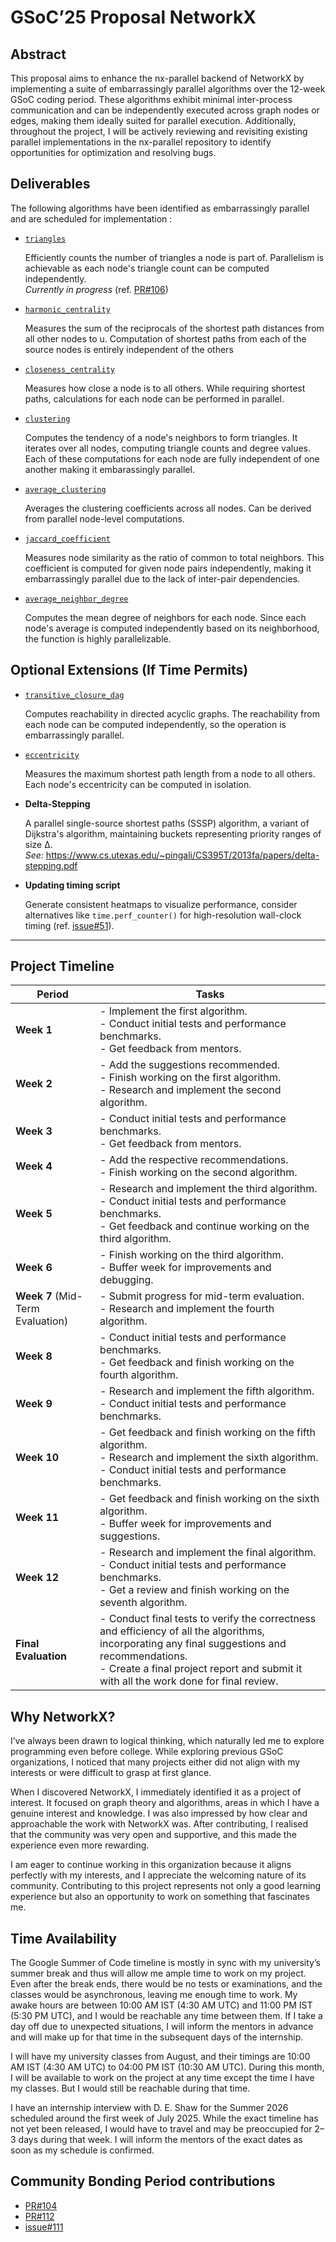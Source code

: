 # GSoC’25 Proposal NetworkX

## Abstract

This proposal aims to enhance the nx-parallel backend of NetworkX by implementing a suite of embarrassingly parallel algorithms over the 12-week GSoC coding period. These algorithms exhibit minimal inter-process communication and can be independently executed across graph nodes or edges, making them ideally suited for parallel execution. Additionally, throughout the project, I will be actively reviewing and revisiting existing parallel implementations in the nx-parallel repository to identify opportunities for optimization and resolving bugs.

## Deliverables

The following algorithms have been identified as embarrassingly parallel and are scheduled for implementation :

- [`triangles`](https://networkx.org/documentation/stable/reference/algorithms/generated/networkx.algorithms.cluster.triangles.html)
  
  Efficiently counts the number of triangles a node is part of. Parallelism is achievable as each node's triangle count can be computed independently. </br>
  *Currently in progress* (ref. [PR#106](https://github.com/networkx/nx-parallel/pull/106))

- [`harmonic_centrality`](https://networkx.org/documentation/stable/reference/algorithms/generated/networkx.algorithms.centrality.harmonic_centrality.html)

  Measures the sum of the reciprocals of the shortest path distances from all other nodes to u. Computation of shortest paths from each of the source nodes is entirely independent of the others

- [`closeness_centrality`](https://networkx.org/documentation/stable/reference/algorithms/generated/networkx.algorithms.centrality.closeness_centrality.html)

  Measures how close a node is to all others. While requiring shortest paths, calculations for each node can be performed in parallel.

- [`clustering`](https://networkx.org/documentation/stable/reference/algorithms/generated/networkx.algorithms.cluster.clustering.html#networkx.algorithms.cluster.clustering)

  Computes the tendency of a node's neighbors to form triangles. It iterates over all nodes, computing triangle counts and degree values. Each of these computations for each node are fully independent of one another making it embarassingly parallel.

- [`average_clustering`](https://networkx.org/documentation/stable/reference/algorithms/generated/networkx.algorithms.cluster.average_clustering.html)

  Averages the clustering coefficients across all nodes. Can be derived from parallel node-level computations.

- [`jaccard_coefficient`](https://networkx.org/documentation/stable/reference/algorithms/generated/networkx.algorithms.link_prediction.jaccard_coefficient.html)

  Measures node similarity as the ratio of common to total neighbors. This coefficient is computed for given node pairs independently, making it embarrassingly parallel due to the lack of inter-pair dependencies.

- [`average_neighbor_degree`](https://networkx.org/documentation/stable/reference/algorithms/generated/networkx.algorithms.link_prediction.jaccard_coefficient.html) 

  Computes the mean degree of neighbors for each node. Since each node's average is computed independently based on its neighborhood,
  the function is highly parallelizable. 

## Optional Extensions (If Time Permits)

- [`transitive_closure_dag`](https://networkx.org/documentation/stable/reference/algorithms/generated/networkx.algorithms.dag.transitive_closure_dag.html)

  Computes reachability in directed acyclic graphs. The reachability from each node can be computed independently, so the operation is embarrassingly parallel.

- [`eccentricity`](https://networkx.org/documentation/stable/reference/algorithms/generated/networkx.algorithms.distance_measures.eccentricity.html)

  Measures the maximum shortest path length from a node to all others. Each node's eccentricity can be computed in isolation.

- **Delta-Stepping**

  A parallel single-source shortest paths (SSSP) algorithm, a variant of Dijkstra's algorithm, maintaining buckets representing priority ranges of size Δ. </br>
  *See:* https://www.cs.utexas.edu/~pingali/CS395T/2013fa/papers/delta-stepping.pdf

- **Updating timing script**

  Generate consistent heatmaps to visualize performance, consider alternatives like `time.perf_counter()` for high-resolution wall-clock timing (ref. [issue#51](https://github.com/networkx/nx-parallel/issues/51)).

---

## Project Timeline

| **Period**                                                       | **Tasks** |
|-------------------------------------------------------------------|-----------|
| **Week 1**                                | - Implement the first algorithm. <br> - Conduct initial tests and performance benchmarks. <br> - Get feedback from mentors. |
| **Week 2**        | - Add the suggestions recommended. <br> - Finish working on the first algorithm. <br> - Research and implement the second algorithm. |
| **Week 3**      | - Conduct initial tests and performance benchmarks. <br> - Get feedback from mentors. |
| **Week 4**       | - Add the respective recommendations. <br> - Finish working on the second algorithm. |
| **Week 5**        | - Research and implement the third algorithm. <br> - Conduct initial tests and performance benchmarks. <br> - Get feedback and continue working on the third algorithm. |
| **Week 6**        | - Finish working on the third algorithm. <br> - Buffer week for improvements and debugging. |
| **Week 7** (Mid-Term Evaluation) | - Submit progress for mid-term evaluation. <br> - Research and implement the fourth algorithm. |
| **Week 8**        | - Conduct initial tests and performance benchmarks. <br> - Get feedback and finish working on the fourth algorithm. |
| **Week 9**      | - Research and implement the fifth algorithm. <br> - Conduct initial tests and performance benchmarks. |
| **Week 10**   | - Get feedback and finish working on the fifth algorithm. <br> - Research and implement the sixth algorithm. <br> - Conduct initial tests and performance benchmarks. |
| **Week 11**  | - Get feedback and finish working on the sixth algorithm. <br> - Buffer week for improvements and suggestions. |
| **Week 12**  | - Research and implement the final algorithm. <br> - Conduct initial tests and performance benchmarks. <br> - Get a review and finish working on the seventh algorithm. |
| **Final Evaluation**  | - Conduct final tests to verify the correctness and efficiency of all the algorithms, incorporating any final suggestions and recommendations. <br> - Create a final project report and submit it with all the work done for final review. |

## Why NetworkX?

I’ve always been drawn to logical thinking, which naturally led me to explore programming even before college. While exploring previous GSoC organizations, I noticed that many projects either did not align with my interests or were difficult to
grasp at first glance.

When I discovered NetworkX, I immediately identified it as a project of interest. It focused on graph theory and algorithms, areas in which I have a genuine interest and knowledge. I was also impressed by how clear and approachable the work with NetworkX was. After contributing, I realised that the community was very open and supportive, and this made the experience even more rewarding.

I am eager to continue working in this organization because it aligns perfectly with my interests, and I appreciate the welcoming nature of its community. Contributing to this project represents not only a good learning experience but also an opportunity to work on something that fascinates me.

## Time Availability

The Google Summer of Code timeline is mostly in sync with my university’s summer break and thus will allow me ample time to work on my project. Even after the break ends, there would be no tests or examinations, and the classes would be asynchronous, leaving me enough time to work. My awake hours are between 10:00 AM IST (4:30 AM UTC) and 11:00 PM IST (5:30 PM UTC), and I would be reachable any time between them. If I take a day off due to unexpected situations, I will inform the mentors in advance and will make up for that time in the subsequent days of the internship.

I will have my university classes from August, and their timings are 10:00 AM IST (4:30 AM UTC) to 04:00 PM IST (10:30 AM UTC). During this month, I will be available to work on the project at any time except the time I have my classes. But I would
still be reachable during that time.

I have an internship interview with D. E. Shaw for the Summer 2026 scheduled around the first week of July 2025. While the exact timeline has not yet been released, I would have to travel and may be preoccupied for 2–3 days during that week. I will inform the mentors of the exact dates as soon as my schedule is confirmed.

## Community Bonding Period contributions

- [PR#104](https://github.com/networkx/nx-parallel/pull/104)
- [PR#112](https://github.com/networkx/nx-parallel/pull/112)
- [issue#111](https://github.com/networkx/nx-parallel/issues/111)
